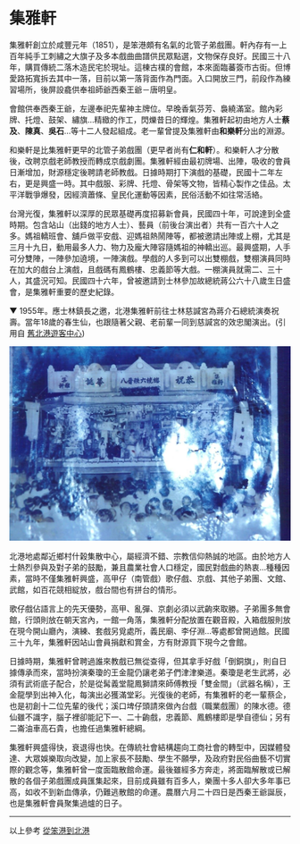 # 集雅軒

集雅軒創立於咸豐元年（1851），是笨港頗有名氣的北管子弟戲團。軒內存有一上百年純手工刺繡之大旗子及多本戲曲曲譜供民眾點選，文物保存良好。民國三十八年，購買傳統二落木造民宅於現址。這棟古樸的會館，本來面臨蕃簽市古街。但博愛路拓寬拆去其中一落，目前以第一落背面作為門面。入口開放三門，前段作為練習場所，後屏設龕供奉祖師爺西秦王爺－唐明皇。

會館供奉西秦王爺，左邊奉祀先輩神主牌位。早晚香氣芬芳、裊繞滿室。館內彩牌、托燈、鼓架、繡旗…精緻的作工，閃爍昔日的輝煌。集雅軒起初由地方人士**蔡及**、**陳真**、**吳石**…等十二人發起組成。老一輩曾提及集雅軒由**和樂軒**分出的淵源。

和樂軒是比集雅軒更早的北管子弟戲團（更早者尚有**仁和軒**）。和樂軒人才分散後，改聘京戲老師教授而轉成京戲劇團。集雅軒經由最初牌場、出陣，吸收的會員日漸增加，財源穩定後聘請老師教戲。日據時期打下演戲的基礎，民國十二年左右，更是興盛一時。其中戲服、彩牌、托燈、骨架等文物，皆精心製作之佳品。太平洋戰爭爆發，因經濟蕭條、皇民化運動等因素，民俗活動不如往常活絡。

台灣光復，集雅軒以深厚的民眾基礎再度招募新會員，民國四十年，可說達到全盛時期。包含站山（出錢的地方人士）、藝員（前後台演出者）共有一百六十人之多。媽祖轎班會、舖戶做平安戲、迎媽祖熱鬧陣等，都被邀請出陣或上棚，尤其是三月十九日，動用最多人力、物力及龐大陣容隨媽祖的神轎出巡。最興盛期，人手可分雙陣，一陣參加遶境，一陣演戲。學戲的人多到可以出雙棚戲，雙棚演員同時在加大的戲台上演戲，且戲碼有鳳鶴樓、忠義節等大戲。一棚演員就需二、三十人，其盛況可知。民國四十六年，曾被邀請到士林參加故總統蔣公六十八歲生日盛會，是集雅軒重要的歷史紀錄。

▼ 1955年。應士林鎮長之邀，北港集雅軒前往士林慈諴宮為蔣介石總統演奏祝壽。當年18歲的春生仙，也跟隨著父親、老前輩一同到慈諴宮的效忠閣演出。(引用自 [舊北港遊客中心](https://www.facebook.com/PeikangVC))

![](img/1267036_530420763693406_504896418_o.jpg)

北港地處鄰近鄉村什榖集散中心，屬經濟不錯、宗教信仰熱誠的地區。由於地方人士熱烈參與及對子弟的鼓勵，兼且農業社會人口穩定，國民對戲曲的熱衷…種種因素，當時不僅集雅軒興盛，高甲仔（南管戲）歌仔戲、京戲、其他子弟團、文館、武館，如百花競相綻放，戲台間也有拼台的情形。

歌仔戲佔語言上的先天優勢，高甲、亂彈、京劇必須以武齣來取勝。子弟團多無會館，行頭則放在朝天宮內，一館一角落，集雅軒分配放置在觀音殿，入箱戲服則放在現今開山廳內，演練、套戲另覓處所，義民廟、李仔淵…等處都曾開過館。民國三十九年，集雅軒因站山會員捐獻和賞金，方有財源買下現今之會館。

日據時期，集雅軒曾聘過誰來教戲已無從查得，但其拿手好戲「倒銅旗」，則自日據傳承而來，當時扮演秦瓊的王金龍仍讓老弟子們津津樂道。秦瓊是老生武將，必須有武術底子配合，於是從髯義堂龍鳳獅請來師傅教授「雙金間」（武器名稱），王金龍學到出神入化，每演出必獲滿堂彩。光復後的老師，有集雅軒的老一輩蔡企，也是初創十二位先輩的後代；溪口埤仔頭請來做內台戲（職業戲團）的陳水德。德仙雖不識字，腦子裡卻能記下一、二十齣戲，忠義節、鳳鶴樓即是學自德仙；另有二崙油車高石貴，也擔任過集雅軒總綱。

集雅軒興盛得快，衰退得也快。在傳統社會結構趨向工商社會的轉型中，因媒體發達、大眾娛樂取向改變，加上家長不鼓勵、學生不願學，及政府對民俗曲藝不切實際的觀念等，集雅軒曾一度面臨散館命運。最後雖經多方奔走，將面臨解散或已解散的各個子弟戲團成員匯集起來，目前成員雖有百多人，樂團十多人卻大多年事已高，如收不到新血傳承，仍難逃散館的命運。農曆六月二十四日是西秦王爺誕辰，也是集雅軒會員聚集過爐的日子。

---

以上參考 [從笨港到北港](http://www.cuy.ylc.edu.tw/~cuy14/eBook/ch3-4.htm)

